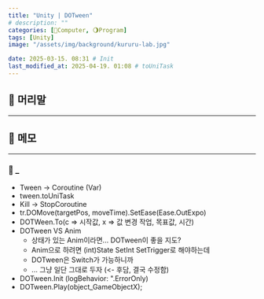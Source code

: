 ```yaml
---
title: "Unity | DOTween"
# description: ""
categories: [💫Computer, 🌖Program]
tags: [Unity]
image: "/assets/img/background/kururu-lab.jpg"

date: 2025-03-15. 08:31 # Init
last_modified_at: 2025-04-19. 01:08 # toUniTask
---
```


## 💫 머리말

---

## 💫 메모

---

### 🫧 _

- Tween -> Coroutine (Var)
- tween.toUniTask
- Kill -> StopCoroutine
- tr.DOMove(targetPos, moveTime).SetEase(Ease.OutExpo)
- DOTWeen.To(c => 시작값, x => 값 변경 작업, 목표값, 시간)
- DOTween VS Anim
  - 상태가 있는 Anim이라면... DOTween이 좋을 지도?
  - Anim으로 하려면 (int)State SetInt SetTrigger로 해야하는데
  - DOTween은 Switch가 가능하니까
  - ... 그냥 일단 그대로 두자 (<- 후담, 결국 수정함)
- DOTween.Init (logBehavior: ".ErrorOnly)
- DOTween.Play(object_GameObjectX);
